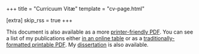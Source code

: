 +++
title = "Curricuum Vitæ"
template = "cv-page.html"

[extra]
skip_rss = true
+++

This document is also available as a more
[printer-friendly PDF](http://newton.cx/~peter/files/cv.pdf). You can see a
list of my publications either
[in an online table](http://newton.cx/~peter/pubs/ "Publications") or as a
[traditionally-formatted printable PDF](http://newton.cx/~peter/files/pubs.pdf).
My [dissertation](http://newton.cx/~peter/dissertation/ "Dissertation") is
also available.
